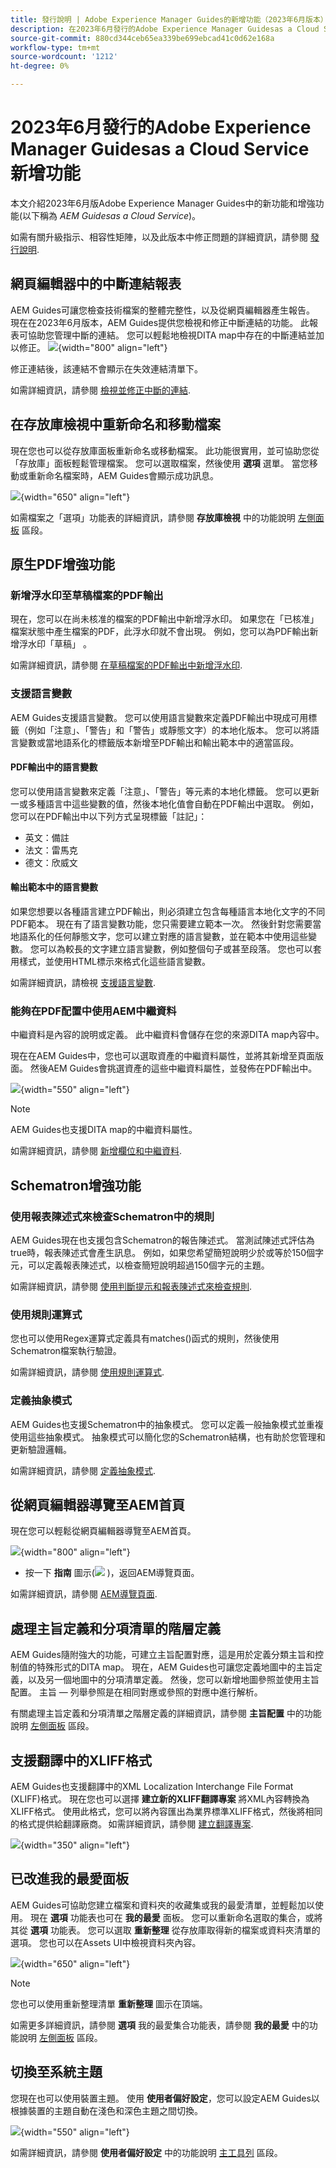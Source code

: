 ```yaml
---
title: 發行說明 | Adobe Experience Manager Guides的新增功能（2023年6月版本）
description: 在2023年6月發行的Adobe Experience Manager Guidesas a Cloud Service中瞭解新增和增強功能
source-git-commit: 880cd344ceb65ea339be699ebcad41c0d62e168a
workflow-type: tm+mt
source-wordcount: '1212'
ht-degree: 0%

---
```


# 2023年6月發行的Adobe Experience Manager Guidesas a Cloud Service新增功能

本文介紹2023年6月版Adobe Experience Manager Guides中的新功能和增強功能(以下稱為 *AEM Guidesas a Cloud Service*)。

如需有關升級指示、相容性矩陣，以及此版本中修正問題的詳細資訊，請參閱 [發行說明](release-notes-2023.6.0.md).

## 網頁編輯器中的中斷連結報表

AEM Guides可讓您檢查技術檔案的整體完整性，以及從網頁編輯器產生報告。 現在在2023年6月版本，AEM Guides提供您檢視和修正中斷連結的功能。 此報表可協助您管理中斷的連結。 您可以輕鬆地檢視DITA map中存在的中斷連結並加以修正。
![](assets/broken-link-report.png){width="800" align="left"}

修正連結後，該連結不會顯示在失效連結清單下。

如需詳細資訊，請參閱 [檢視並修正中斷的連結](../user-guide/reports-web-editor.md#report-broken-links).

## 在存放庫檢視中重新命名和移動檔案

現在您也可以從存放庫面板重新命名或移動檔案。 此功能很實用，並可協助您從「存放庫」面板輕鬆管理檔案。 您可以選取檔案，然後使用 **選項** 選單。 當您移動或重新命名檔案時，AEM Guides會顯示成功訊息。

![](assets/rename-move-assets.png){width="650" align="left"}

如需檔案之「選項」功能表的詳細資訊，請參閱 **存放庫檢視** 中的功能說明 [左側面板](../user-guide/web-editor-features.md#id2051EA0M0HS) 區段。

## 原生PDF增強功能

### 新增浮水印至草稿檔案的PDF輸出

現在，您可以在尚未核准的檔案的PDF輸出中新增浮水印。 如果您在「已核准」檔案狀態中產生檔案的PDF，此浮水印就不會出現。 例如，您可以為PDF輸出新增浮水印「草稿」 。

如需詳細資訊，請參閱 [在草稿檔案的PDF輸出中新增浮水印](../native-pdf/use-javascript-content-style.md#watermark-draft-document).

### 支援語言變數

AEM Guides支援語言變數。 您可以使用語言變數來定義PDF輸出中現成可用標籤（例如「注意」、「警告」和「警告」或靜態文字）的本地化版本。
您可以將語言變數或當地語系化的標籤版本新增至PDF輸出和輸出範本中的適當區段。

#### PDF輸出中的語言變數

您可以使用語言變數來定義「注意」、「警告」等元素的本地化標籤。 您可以更新一或多種語言中這些變數的值，然後本地化值會自動在PDF輸出中選取。
例如，您可以在PDF輸出中以下列方式呈現標籤「註記」：

* 英文：備註
* 法文：雷馬克
* 德文：欣威文

#### 輸出範本中的語言變數

如果您想要以各種語言建立PDF輸出，則必須建立包含每種語言本地化文字的不同PDF範本。 現在有了語言變數功能，您只需要建立範本一次。 然後針對您需要當地語系化的任何靜態文字，您可以建立對應的語言變數，並在範本中使用這些變數。
您可以為較長的文字建立語言變數，例如整個句子或甚至段落。 您也可以套用樣式，並使用HTML標示來格式化這些語言變數。

如需詳細資訊，請檢視 [支援語言變數](../native-pdf/native-pdf-language-variables.md).

### 能夠在PDF配置中使用AEM中繼資料

中繼資料是內容的說明或定義。 此中繼資料會儲存在您的來源DITA map內容中。

現在在AEM Guides中，您也可以選取資產的中繼資料屬性，並將其新增至頁面版面。 然後AEM Guides會挑選資產的這些中繼資料屬性，並發佈在PDF輸出中。


![](assets/native-pdf-metadata-asset.png){width="550" align="left"}

>[!NOTE]
>
> AEM Guides也支援DITA map的中繼資料屬性。

如需詳細資訊，請參閱 [新增欄位和中繼資料](../native-pdf/design-page-layout.md#add-fields-metadata).


## Schematron增強功能

### 使用報表陳述式來檢查Schematron中的規則

AEM Guides現在也支援包含Schematron的報告陳述式。 當測試陳述式評估為true時，報表陳述式會產生訊息。 例如，如果您希望簡短說明少於或等於150個字元，可以定義報表陳述式，以檢查簡短說明超過150個字元的主題。

如需詳細資訊，請參閱 [使用判斷提示和報表陳述式來檢查規則](../user-guide/support-schematron-file.md#schematron-assert-report).

### 使用規則運算式

您也可以使用Regex運算式定義具有matches()函式的規則，然後使用Schematron檔案執行驗證。

如需詳細資訊，請參閱 [使用規則運算式](../user-guide/support-schematron-file.md#schematron-assert-report).


### 定義抽象模式

AEM Guides也支援Schematron中的抽象模式。 您可以定義一般抽象模式並重複使用這些抽象模式。 抽象模式可以簡化您的Schematron結構，也有助於您管理和更新驗證邏輯。


如需詳細資訊，請參閱 [定義抽象模式](../user-guide/support-schematron-file.md#schematron-abstract-patterns).

## 從網頁編輯器導覽至AEM首頁

現在您可以輕鬆從網頁編輯器導覽至AEM首頁。

![](assets/web-editor-launch-page.png){width="800" align="left"}

* 按一下 **指南** 圖示(![](assets/aem-guides-icon.png) )，返回AEM導覽頁面。


如需詳細資訊，請參閱 [AEM導覽頁面](../user-guide/web-editor-launch-editor.md#id2056BG00RZJ).

## 處理主旨定義和分項清單的階層定義

AEM Guides隨附強大的功能，可建立主旨配置對應，這是用於定義分類主旨和控制值的特殊形式的DITA map。 現在，AEM Guides也可讓您定義地圖中的主旨定義，以及另一個地圖中的分項清單定義。 然後，您可以新增地圖參照並使用主旨配置。
主旨 — 列舉參照是在相同對應或參照的對應中進行解析。

有關處理主旨定義和分項清單之階層定義的詳細資訊，請參閱 **主旨配置** 中的功能說明 [左側面板](../user-guide/web-editor-features.md#id2051EA0M0HS) 區段。

## 支援翻譯中的XLIFF格式

AEM Guides也支援翻譯中的XML Localization Interchange File Format (XLIFF)格式。 現在您也可以選擇 **建立新的XLIFF翻譯專案** 將XML內容轉換為XLIFF格式。
使用此格式，您可以將內容匯出為業界標準XLIFF格式，然後將相同的格式提供給翻譯廠商。 如需詳細資訊，請參閱 [建立翻譯專案](../user-guide/translate-documents-web-editor.md#create-translation-project).

![](assets/translation-project-types.png){width="350" align="left"}



## 已改進我的最愛面板

AEM Guides可協助您建立檔案和資料夾的收藏集或我的最愛清單，並輕鬆加以使用。 現在 **選項** 功能表也可在 **我的最愛** 面板。 您可以重新命名選取的集合，或將其從 **選項** 功能表。 您可以選取 **重新整理** 從存放庫取得新的檔案或資料夾清單的選項。 您也可以在Assets UI中檢視資料夾內容。

![](assets/favorites-options.png){width="650" align="left"}

>[!NOTE]
>
> 您也可以使用重新整理清單 **重新整理** 圖示在頂端。

如需更多詳細資訊，請參閱 **選項** 我的最愛集合功能表，請參閱 **我的最愛** 中的功能說明 [左側面板](../user-guide/web-editor-features.md#id2051EA0M0HS) 區段。

## 切換至系統主題

您現在也可以使用裝置主題。 使用 **使用者偏好設定**，您可以設定AEM Guides以根據裝置的主題自動在淺色和深色主題之間切換。

![](assets/device-theme-user-preferences.png){width="550" align="left"}

如需詳細資訊，請參閱 **使用者偏好設定** 中的功能說明 [主工具列](../user-guide/web-editor-features.md#id2051EA0G05Z) 區段。
